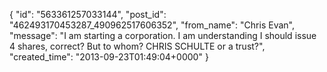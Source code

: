  {
   "id": "563361257033144",
   "post_id": "462493170453287_490962517606352",
   "from_name": "Chris Evan",
   "message": "I am starting a corporation.  I am understanding I should issue 4 shares, correct?  But to whom?  CHRIS SCHULTE or a trust?",
   "created_time": "2013-09-23T01:49:04+0000"
 }
